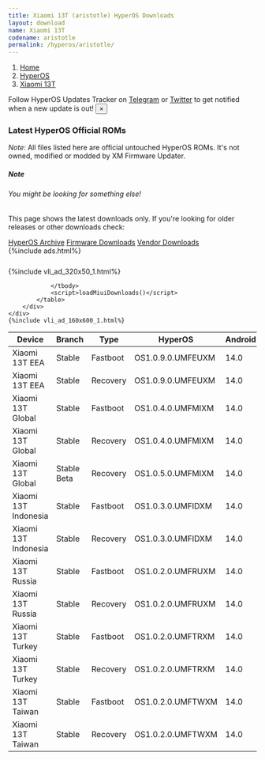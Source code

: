 ```yaml
---
title: Xiaomi 13T (aristotle) HyperOS Downloads
layout: download
name: Xiaomi 13T
codename: aristotle
permalink: /hyperos/aristotle/
---
```

<nav aria-label="breadcrumb">
    <ol class="breadcrumb">
        <li class="breadcrumb-item"><a href="/">Home</a></li>
        <li class="breadcrumb-item"><a href="/hyperos/">HyperOS</a></li>
        <li class="breadcrumb-item active" aria-current="page"><a href="/hyperos/aristotle/">Xiaomi 13T</a></li>
    </ol>
</nav>
<div class="alert alert-primary alert-dismissible fade show" role="alert">
    Follow HyperOS Updates Tracker on <a href="https://t.me/MIUIUpdatesTracker" class="alert-link">Telegram</a>
     or <a href="https://twitter.com/MiFwUpdater" class="alert-link">Twitter</a> to get notified when a new update is out!
    <button type="button" class="close" data-dismiss="alert" aria-label="Close">
        <span aria-hidden="true">&times;</span>
    </button>
</div>

### Latest HyperOS Official ROMs
*Note*: All files listed here are official untouched HyperOS ROMs. It's not owned, modified or modded by XM Firmware Updater.
<div class="card">
  <div class="card-body">
    <h5 class="card-title">Note</h5>
    <h6 class="card-subtitle mb-2 text-muted">You might be looking for something else!</h6>
    <p class="card-text">This page shows the latest downloads only.
     If you're looking for older releases or other downloads check:</p>
    <a href="/archive/hyperos/aristotle/" class="card-link">HyperOS Archive</a>
    <a href="/firmware/aristotle/" class="card-link">Firmware Downloads</a>
    <a href="/vendor/aristotle/" class="card-link">Vendor Downloads</a>
  </div>
</div>
{%include ads.html%}
<div class="row justify-content-center">
    <div class="col-10">
        <div class="table-responsive-md" style="margin-top: 25px;">
            {%include vli_ad_320x50_1.html%}
            <table id="miui" class="display dt-responsive nowrap compact table table-striped table-hover table-sm">
                <thead class="thead-dark">
                    <tr>
                        <th data-ref="device">Device</th>
                        <th data-ref="branch">Branch</th>
                        <th data-ref="type">Type</th>
                        <th data-ref="miui">HyperOS</th>
                        <th data-ref="android">Android</th>
                        <th data-ref="size">Size</th>
                        <th data-ref="size">Date</th>
                        <th data-ref="link">Link</th>
                    </tr>
                </thead>
                <tbody>
                <tr><td>Xiaomi 13T EEA</td><td>Stable</td><td>Fastboot</td><td>OS1.0.9.0.UMFEUXM</td><td>14.0</td><td>7.7 GB</td><td>2024-06-17</td><td><a href="/hyperos/aristotle/stable/OS1.0.9.0.UMFEUXM/">Download</a></td></tr>
<tr><td>Xiaomi 13T EEA</td><td>Stable</td><td>Recovery</td><td>OS1.0.9.0.UMFEUXM</td><td>14.0</td><td>5.8 GB</td><td>2024-06-22</td><td><a href="/hyperos/aristotle/stable/OS1.0.9.0.UMFEUXM/">Download</a></td></tr>
<tr><td>Xiaomi 13T Global</td><td>Stable</td><td>Fastboot</td><td>OS1.0.4.0.UMFMIXM</td><td>14.0</td><td>7.9 GB</td><td>2024-04-12</td><td><a href="/hyperos/aristotle/stable/OS1.0.4.0.UMFMIXM/">Download</a></td></tr>
<tr><td>Xiaomi 13T Global</td><td>Stable</td><td>Recovery</td><td>OS1.0.4.0.UMFMIXM</td><td>14.0</td><td>5.7 GB</td><td>2024-04-19</td><td><a href="/hyperos/aristotle/stable/OS1.0.4.0.UMFMIXM/">Download</a></td></tr>
<tr><td>Xiaomi 13T Global</td><td>Stable Beta</td><td>Recovery</td><td>OS1.0.5.0.UMFMIXM</td><td>14.0</td><td>5.7 GB</td><td>2024-06-26</td><td><a href="/hyperos/aristotle/stable beta/OS1.0.5.0.UMFMIXM/">Download</a></td></tr>
<tr><td>Xiaomi 13T Indonesia</td><td>Stable</td><td>Fastboot</td><td>OS1.0.3.0.UMFIDXM</td><td>14.0</td><td>7.1 GB</td><td>2024-05-09</td><td><a href="/hyperos/aristotle/stable/OS1.0.3.0.UMFIDXM/">Download</a></td></tr>
<tr><td>Xiaomi 13T Indonesia</td><td>Stable</td><td>Recovery</td><td>OS1.0.3.0.UMFIDXM</td><td>14.0</td><td>5.7 GB</td><td>2024-05-21</td><td><a href="/hyperos/aristotle/stable/OS1.0.3.0.UMFIDXM/">Download</a></td></tr>
<tr><td>Xiaomi 13T Russia</td><td>Stable</td><td>Fastboot</td><td>OS1.0.2.0.UMFRUXM</td><td>14.0</td><td>7.5 GB</td><td>2024-04-29</td><td><a href="/hyperos/aristotle/stable/OS1.0.2.0.UMFRUXM/">Download</a></td></tr>
<tr><td>Xiaomi 13T Russia</td><td>Stable</td><td>Recovery</td><td>OS1.0.2.0.UMFRUXM</td><td>14.0</td><td>5.6 GB</td><td>2024-05-15</td><td><a href="/hyperos/aristotle/stable/OS1.0.2.0.UMFRUXM/">Download</a></td></tr>
<tr><td>Xiaomi 13T Turkey</td><td>Stable</td><td>Fastboot</td><td>OS1.0.2.0.UMFTRXM</td><td>14.0</td><td>6.9 GB</td><td>2024-05-14</td><td><a href="/hyperos/aristotle/stable/OS1.0.2.0.UMFTRXM/">Download</a></td></tr>
<tr><td>Xiaomi 13T Turkey</td><td>Stable</td><td>Recovery</td><td>OS1.0.2.0.UMFTRXM</td><td>14.0</td><td>5.6 GB</td><td>2024-05-22</td><td><a href="/hyperos/aristotle/stable/OS1.0.2.0.UMFTRXM/">Download</a></td></tr>
<tr><td>Xiaomi 13T Taiwan</td><td>Stable</td><td>Fastboot</td><td>OS1.0.2.0.UMFTWXM</td><td>14.0</td><td>6.8 GB</td><td>2024-05-14</td><td><a href="/hyperos/aristotle/stable/OS1.0.2.0.UMFTWXM/">Download</a></td></tr>
<tr><td>Xiaomi 13T Taiwan</td><td>Stable</td><td>Recovery</td><td>OS1.0.2.0.UMFTWXM</td><td>14.0</td><td>5.6 GB</td><td>2024-05-22</td><td><a href="/hyperos/aristotle/stable/OS1.0.2.0.UMFTWXM/">Download</a></td></tr>

                </tbody>
                <script>loadMiuiDownloads()</script>
            </table>
        </div>
    </div>
    {%include vli_ad_160x600_1.html%}
</div>
